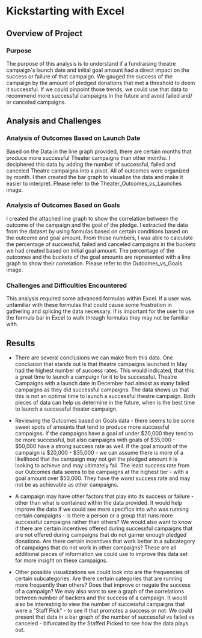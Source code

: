 # Kickstarting with Excel

## Overview of Project

### Purpose
The purpose of this analysis is to understand if a fundraising theatre campaign's launch date and initial goal amount had a direct impact on the success or failure of that campaign. We gauged the success of the campaign by the amount of pledged donations that met a threshold to deem it successful. If we could pinpoint those trends, we could use that data to recommend more successful campaigns in the future and avoid failed and/ or canceled campaigns.

## Analysis and Challenges

### Analysis of Outcomes Based on Launch Date
Based on the Data in the line graph provided, there are certain months that produce more successful Theater campaigns than other months. I deciphered this data by adding the number of successful, failed and canceled Theatre campaigns into a pivot. All of outcomes were organized by month. I then created the bar graph to visualize the data and make it easier to interpret. Please refer to the Theater_Outcomes_vs_Launches image. 

### Analysis of Outcomes Based on Goals
I created the attached line graph to show the correlation between the outcome of the campaign and the goal of the pledge. I extracted the data from the dataset by using formulas based on certain conditions based on the outcome and goal amount. From those numbers, I was able to calculate the percentage of successful, failed and canceled campaigns in the buckets we had created based on initial goal amount. The percentage of the outcomes and the buckets of the goal amounts are represented with a line graph to show their correlation. Please refer to the Outcomes_vs_Goals image.  

### Challenges and Difficulties Encountered
This analysis required some advanced formulas within Excel. If a user was unfamiliar with these formulas that could cause some frustration in gathering and splicing the data necessary. If is important for the user to use the formula bar in Excel to walk through formulas they may not be familiar with. 

## Results

- There are several conclusions we can make from this data. One conclusion that stands out is that theatre campaigns launched in May had the highest number of success rates. This would indicated, that this a great time to launch a campaign for it to be successful. Theatre Campaigns with a launch date in December had almost as many failed campaigns as they did successful campaigns. The data shows us that this is not an optimal time to launch a successful theatre campaign. Both pieces of data can help us determine in the future, when is the best time to launch a successful theater campaign. 

- Reviewing the Outcomes based on Goals data - there seems to be some sweet spots of amounts that tend to produce more successful campaigns. If the campaigns have a goal of under $20,000 they tend to be more successful, but also campaigns with goals of $35,000 - $50,000 have a strong success rate as well. If the goal amount of the campaign is $20,000 - $35,000 - we can assume there is more of a likelihood that the campaign may not get the pledged amount it is looking to achieve and may ultimately fail. The least success rate from our Outcomes data seems to be campaigns at the highest tier - with a goal amount over $50,000. They have the worst success rate and may not be as achievable as other campaigns. 

- A campaign may have other factors that play into its success or failure - other than what is contained within the data provided. It would help improve the data if we could see more specifics into who was running certain campaigns - is there a person or a group that runs more successful campaigns rather than others? We would also want to know if there are certain incentives offered during successful campaigns that are not offered during campaigns that do not garner enough pledged donations. Are there certain incentives that work better in a subcategory of campaigns that do not work in other campaigns? These are all additional pieces of information we could use to improve this data set for more insight on these campaigns.

- Other possible visualizations we could look into are the frequencies of certain subcategories. Are there certain categories that are running more frequently than others? Does that improve or negate the success of a campaign? We may also want to see a graph of the correlations between number of backers and the success of a campaign. It would also be interesting to view the number of  successful campaigns that were a "Staff Pick" - to see if that promotes a success or not. We could present that data in a bar graph of the number of successful vs failed vs canceled - bifurcated by the Staffed Picked to see how the data plays out. 
